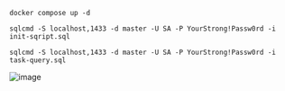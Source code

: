 ```
docker compose up -d

sqlcmd -S localhost,1433 -d master -U SA -P YourStrong!Passw0rd -i init-sqript.sql

sqlcmd -S localhost,1433 -d master -U SA -P YourStrong!Passw0rd -i task-query.sql
```
![image](https://github.com/razrez/test_task/assets/70781439/a59ca451-15ab-404d-bdd6-867bef468126)
